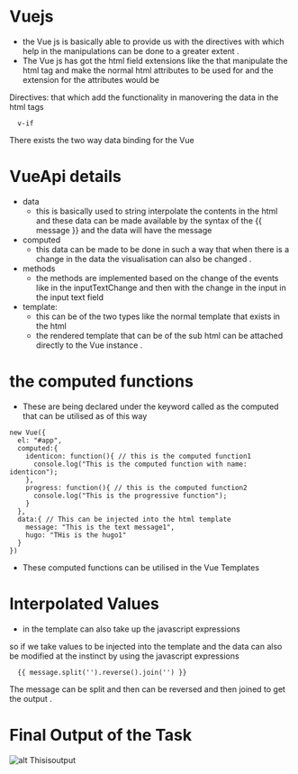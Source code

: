 # Vuejs
  - the Vue js is basically able to provide us with the directives with which help in the manipulations can be done to a greater extent .
  - The Vue js has got the html field extensions like the that manipulate the html tag and make the normal html attributes to be used for and the extension for the attributes would be 

  Directives: 
    that which add the functionality in manovering the data in the html tags
  ```
    v-if
  ```

  There exists the two way data binding for the Vue

# VueApi details

* data
  - this is basically used to string interpolate the contents in the html and these data can be made available by the syntax of the {{ message }} and the data will have the message
* computed
  - this data can be made to be done in such a way that when there is a change in the data the visualisation can also be changed .
* methods
  - the methods are implemented based on the change of the events like in the inputTextChange and then with the change in the input in the input text field
* template:
  - this can be of the two types like the normal template that exists in the html 
  - the rendered template that can be of the sub html can be attached directly to the Vue instance .


# the computed functions

* These are being declared under the keyword called as the computed that can be utilised as of this way


```
new Vue({
  el: "#app",
  computed:{
    identicon: function(){ // this is the computed function1
      console.log("This is the computed function with name: identicon");
    },
    progress: function(){ // this is the computed function2
      console.log("This is the progressive function");
    }
  },
  data:{ // This can be injected into the html template
    message: "This is the text message1",
    hugo: "THis is the hugo1"
  }
})
```
* These computed functions can be utilised in the Vue Templates

# Interpolated Values 
- in the template can also take up the javascript expressions 

so if we take values to be injected into the template and the data can also be modified at the instinct by using the javascript expressions
```
  {{ message.split('').reverse().join('') }}
```

The message can be split and then can be reversed and then joined to get the output .

# Final Output of the Task
![alt Thisisoutput](https://github.com/prathap442/Vue-js-pracs-stephengrider/blob/master/multi_parking_lot_sketch_brief.jpeg)

